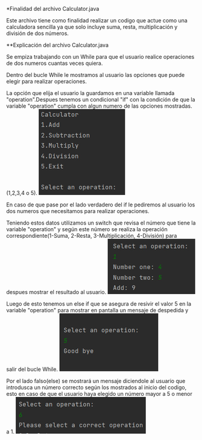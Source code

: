 
*Finalidad del archivo Calculator.java

Este archivo tiene como finalidad realizar un codigo
que actue como una calculadora sencilla ya que solo 
incluye suma, resta, multiplicación y división de dos 
números. 

**Explicación del archivo Calculator.java

Se empiza trabajando con un While para que el usuario
realice operaciones de dos numeros cuantas veces
quiera. 

Dentro del bucle While le mostramos al usuario 
las opciones que puede elegir para realizar 
operaciones.

La opción que elija el usuario la guardamos en 
una variable llamada "operation".Despues tenemos
un condicional "if" con la condición de que la 
variable "operation" cumpla con algun numero
de las opciones mostradas.(1,2,3,4 o 5).
![Menu de opciones](imagenesReadme/menu.jpg)

En caso de que pase por el lado verdadero del if
le pediremos al usuario los dos numeros que
necesitamos para realizar operaciones.

Teniendo estos datos utilizamos un switch que
revisa el número que tiene la variable "operation"
y según este número se realiza la operación 
correspondiente(1-Suma, 2-Resta, 3-Multiplicación,
4-División) para despues mostrar el resultado al 
usuario.
![Operacion](imagenesReadme/opcion.jpg)

Luego de esto tenemos un else if que se asegura
de resivir el valor 5 en la variable "operation"
para mostrar en pantalla un mensaje de despedida 
y salir del bucle While.
![Operacion](imagenesReadme/salida.jpg)

Por el lado falso(else) se mostrará un mensaje
diciendole al usuario que introdusca un número 
correcto según los mostrados al inicio del codigo, esto 
en caso de que el usuario haya elegido un número mayor a 5 
o menor a 1.
![Operacion](imagenesReadme/mensaje.jpg)
